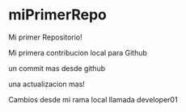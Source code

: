 # miPrimerRepo
Mi primer Repositorio!

Mi primera contribucion local para Github

un commit mas desde github

una actualizacion mas!

Cambios desde mi rama local llamada developer01

